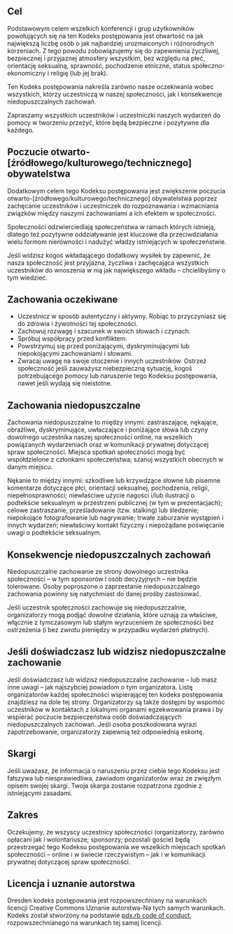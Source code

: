 ## Cel

Podstawowym celem wszelkich konferencji i grup użytkowników powołujących się na ten Kodeks postępowania jest otwartość na jak największą liczbę osób o jak najbardziej urozmaiconych i różnorodnych korzeniach. Z tego powodu zobowiązujemy się do zapewnienia życzliwej, bezpiecznej i przyjaznej atmosfery wszystkim, bez względu na płeć, orientację seksualną, sprawność, pochodzenie etniczne, status społeczno-ekonomiczny i religię (lub jej brak).

Ten Kodeks postępowania nakreśla zarówno nasze oczekiwania wobec wszystkich, którzy uczestniczą w naszej społeczności, jak i konsekwencje niedopuszczalnych zachowań.

Zapraszamy wszystkich uczestników i uczestniczki naszych wydarzeń do pomocy w tworzeniu przeżyć, które będą bezpieczne i pozytywne dla każdego.

## Poczucie otwarto-[źródłowego/kulturowego/technicznego] obywatelstwa

Dodatkowym celem tego Kodeksu postępowania jest zwiększenie poczucia otwarto-[źródłowego/kulturowego/technicznego] obywatelstwa poprzez zachęcanie uczestników i uczestniczek do rozpoznawania i wzmacniania związków między naszymi zachowaniami a ich efektem w społeczności.

Społeczności odzwierciedlają społeczeństwa w ramach których istnieją, dlatego też pozytywne oddziaływanie jest kluczowe dla przeciwdziałania wielu formom nierówności i nadużyć władzy istniejących w społeczeństwie.

Jeśli widzisz kogoś wkładającego dodatkowy wysiłek by zapewnić, że nasza społeczność jest przyjazna, życzliwa i zachęcająca wszystkich uczestników do wnoszenia w nią jak największego wkładu – chcielibyśmy o tym wiedzieć.

## Zachowania oczekiwane

* Uczestnicz w sposób autentyczny i aktywny. Robiąc to przyczyniasz się do zdrowia i żywotności tej społeczności.
* Zachowuj rozwagę i szacunek w swoich słowach i czynach.
* Spróbuj współpracy przed konfliktem.
* Powstrzymuj się przed poniżającymi, dyskryminującymi lub niepokojącymi zachowaniami i słowami.
* Zwracaj uwagę na swoje otoczenie i innych uczestników. Ostrzeż społeczność jeśli zauważysz niebezpieczną sytuację, kogoś potrzebującego pomocy lub naruszenie tego Kodeksu postępowania, nawet jeśli wydają się nieistotne.

## Zachowania niedopuszczalne

Zachowania niedopuszczalne to między innymi: zastraszające, nękające, obraźliwe, dyskryminujące, uwłaczające i poniżające słowa lub czyny dowolnego uczestnika naszej społeczności online, na wszelkich powiązanych wydarzeniach oraz w komunikacji prywatnej dotyczącej spraw społeczności. Miejsca spotkań społeczności mogą być współdzielone z członkami społeczeństwa; szanuj wszystkich obecnych w danym miejscu.

Nękanie to między innymi: szkodliwe lub krzywdzące słowne lub pisemne komentarze dotyczące płci, orientacji seksualnej, pochodzenia, religii, niepełnosprawności; niewłaściwe użycie nagości i/lub ilustracji o podtekście seksualnym w przestrzeni publicznej (w tym w prezentacjach); celowe zastraszanie, prześladowanie (tzw. stalking) lub śledzenie; niepokojące fotografowanie lub nagrywanie; trwałe zaburzanie wystąpień i innych wydarzeń; niewłaściwy kontakt fizyczny i niepożądane poświęcanie uwagi o podtekście seksualnym.

## Konsekwencje niedopuszczalnych zachowań

Niedopuszczalne zachowanie ze strony dowolnego uczestnika społeczności – w tym sponsorów i osób decyzyjnych – nie będzie tolerowane. Osoby poproszone o zaprzestanie niedopuszczalnego zachowania powinny się natychmiast do danej prośby zastosować.

Jeśli uczestnik społeczności zachowuje się niedopuszczalnie, organizatorzy mogą podjąć dowolne działania, które uznają za właściwe, włącznie z tymczasowym lub stałym wyrzuceniem ze społeczności bez ostrzeżenia (i bez zwrotu pieniędzy w przypadku wydarzeń płatnych).

## Jeśli doświadczasz lub widzisz niedopuszczalne zachowanie

Jeśli doświadczasz lub widzisz niedopuszczalne zachowanie – lub masz inne uwagi – jak najszybciej powiadom o tym organizatora. Listę organizatorów każdej społeczności wspierającej ten kodeks postępowania znajdziesz na dole tej strony. Organizatorzy są także dostępni by wspomóc uczestników w kontaktach z lokalnymi organami egzekwowania prawa i by wspierać poczucie bezpieczeństwa osób doświadczających niedopuszczalnych zachowań. Jeśli osoba poszkodowana wyrazi zapotrzebowanie, organizatorzy zapewnią też odpowiednią eskortę.

## Skargi

Jeśli uważasz, że informacja o naruszeniu przez ciebie tego Kodeksu jest fałszywa lub niesprawiedliwa, zawiadom organizatorów wraz ze zwięzłym opisem swojej skargi. Twoja skarga zostanie rozpatrzona zgodnie z istniejącymi zasadami.

## Zakres

Oczekujemy, że wszyscy uczestnicy społeczności (organizatorzy, zarówno opłacani jak i wolontariusze; sponsorzy; pozostali goście) będą przestrzegać tego Kodeksu postępowania we wszelkich miejscach spotkań społeczności – online i w świecie rzeczywistym – jak i w komunikacji prywatnej dotyczącej spraw społeczności.

## Licencja i uznanie autorstwa

Dresden kodeks postępowania jest rozpowszechniany na warunkach licencji Creative Commons Uznanie autorstwa-Na tych 
samych warunkach. Kodeks został stworzony na podstawie [pdx.rb code of conduct](https://pdxruby.org/codeofconduct), 
rozpowszechnianego na warunkach tej samej licencji.
